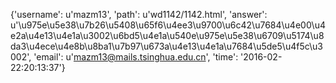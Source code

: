 {'username': u'mazm13', 'path': u'wd1142/1142.html', 'answer': u'\u975e\u5e38\u7b26\u5408\u65f6\u4ee3\u9700\u6c42\u7684\u4e00\u4e2a\u4e13\u4e1a\u3002\u6bd5\u4e1a\u540e\u975e\u5e38\u6709\u5174\u8da3\u4ece\u4e8b\u8ba1\u7b97\u673a\u4e13\u4e1a\u7684\u5de5\u4f5c\u3002', 'email': u'mazm13@mails.tsinghua.edu.cn', 'time': '2016-02-22:20:13:37'}